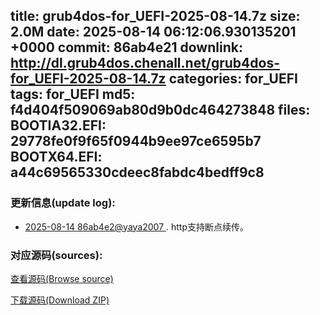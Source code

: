 title: grub4dos-for_UEFI-2025-08-14.7z
size: 2.0M
date: 2025-08-14 06:12:06.930135201 +0000
commit: 86ab4e21
downlink: http://dl.grub4dos.chenall.net/grub4dos-for_UEFI-2025-08-14.7z
categories: for_UEFI
tags: for_UEFI
md5: f4d404f509069ab80d9b0dc464273848
files:
  BOOTIA32.EFI: 29778fe0f9f65f0944b9ee97ce6595b7
  BOOTX64.EFI: a44c69565330cdeec8fabdc4bedff9c8
---

### 更新信息(update log):
  * [2025-08-14 86ab4e2@yaya2007 ](https://github.com/chenall/grub4dos/commit/86ab4e219a20f67ec31cb931f4d5c7fb3c874de9)     ﻿. http支持断点续传。


### 对应源码(sources):
  [查看源码(Browse source)](https://github.com/chenall/grub4dos/tree/86ab4e219a20f67ec31cb931f4d5c7fb3c874de9)

  [下载源码(Download ZIP)](https://github.com/chenall/grub4dos/archive/86ab4e219a20f67ec31cb931f4d5c7fb3c874de9.zip)
